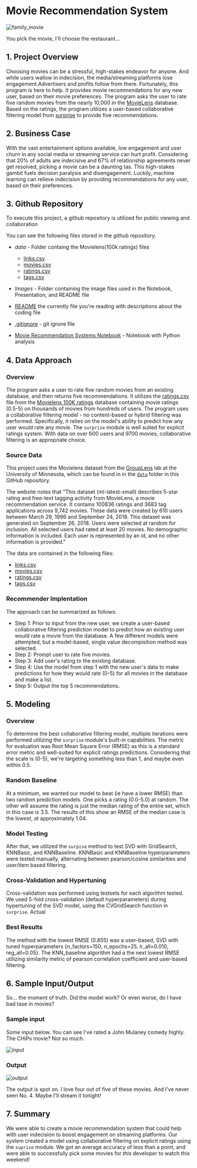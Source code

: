 # Movie Recommendation System

![family_movie](images/family_movie.jpeg)

You pick the movie, I'll choose the restaurant...

## 1. Project Overview

Choosing movies can be a stressful, high-stakes endeavor for anyone. And while users wallow in indecision, the media/streaming platforms lose engagement.Advertisers and profits follow from there. Fortunately, this program is here to help. It provides movie recommendations for any new user, based on their movie preferences. The program asks the user to rate five random movies from the nearly 10,000 in the [MovieLens](https://grouplens.org/datasets/movielens/) database. Based on the ratings, the program utilizes a user-based collaborative filtering model from [surprise](https://surpriselib.com/) to provide five recommendations.

## 2. Business Case

With the vast entertainment options available, low engagement and user churn in any social media or streaming service can hurt profit. Considering that 20% of adults are indecisive and 67% of relationship agreements never get resolved, picking a movie can be a daunting tas. This high-stakes gambit fuels decision paralysis and disengagement. Luckily, machine learning can relieve indecision by providing recommendations for any user, based on their preferences.


## 3. Github Repository

To execute this project, a github repository is utilized for public viewing and collaboration

You can see the following files stored in the github repository.

* *data* <a id='data'></a> - Folder containg the Movielens(100k ratings) files
    * [links.csv](data/links.csv)
    * [movies.csv](data/movies.csv)
    * [ratings.csv](data/ratings.csv)
    * [tags.csv](data/tags.csv)

* *Images* - Folder containing the image files used in the Notebook, Presentation, and README file
            
* [README](README.md) the currently file you're reading with descriptions about the coding file

* [.gitignore](.gitignore) - git ignore file 

* [Movie Recommendation Systems Notebook](movie_recommendation_system.ipynb) - Notebook with Python analysis

## 4. Data Approach

### Overview
The program asks a user to rate five random movies from an existing database, and then returns five recommendations. It utilizes the [ratings.csv](data/ratings.csv) file from the [Movielens 100K ratings](#data) database containing movie ratings (0.5-5) on thousands of movies from hundreds of users. The program uses a collaborative filtering model - no content-based or hybrid filtering was performed. Specifically, it relies on the model's ability to predict how any user would rate any movie. The `surprise` module is well suited for explicit ratings system. With data on over 600 users and 9700 movies, collaborative filtering is an appropriate choice.

### Source Data 
This project uses the Movielens dataset from the [GroupLens](https://grouplens.org/datasets/movielens/) lab at the University of Minnesota, which can be found in in the [`data`](#data) folder in this GitHub repository. 

The website notes that "This dataset (ml-latest-small) describes 5-star rating and free-text tagging activity from MovieLens, a movie recommendation service. It contains 100836 ratings and 3683 tag applications across 9,742 movies. These data were created by 610 users between March 29, 1996 and September 24, 2018. This dataset was generated on September 26, 2018. Users were selected at random for inclusion. All selected users had rated at least 20 movies. No demographic information is included. Each user is represented by an id, and no other information is provided."

The data are contained in the following files:

* [links.csv](data/links.csv)
* [movies.csv](data/movies.csv)
* [ratings.csv](data/ratings.csv)
* [tags.csv](data/tags.csv)

### Recommender Implentation

The approach can be summarized as follows:

* Step 1: Prior to input from the new user, we create a user-based collaborative filtering prediction model to predict how an existing user would rate a movie from the database. A few different models were attempted, but a model-based, single value decompisition method was selected.
* Step 2: Prompt user to rate five movies.
* Step 3: Add user's rating to the existing database.
* Step 4: Use the model from step 1 with the new user's data to make predictions for how they would rate (0-5) for all movies in the database and make a list.
* Step 5: Output the top 5 recommendations. 


## 5. Modeling

### Overview
To determine the best collaborative filtering model, multiple iterations were performed utilizing the `surprise` module's built-in capabilities. The metric for evaluation was Root Mean Square Error (RMSE) as this is a standard error metric and well-suited for explicit ratings predictions. Considering that the scale is (0-5), we're targeting something less than 1, and maybe even within 0.5. 

### Random Baseline
At a minimum, we wanted our model to beat (ie have a lower RMSE) than two random prediction models. One picks a rating (0.0-5.0) at random. The other will assume the rating is just the median rating of the entire set, which in this case is 3.5. The results of this show an RMSE of the median case is the lowest, at approximately 1.04.

### Model Testing
After that, we utilized the `surpise` method to test SVD with GridSearch, KNNBasic, and KNNBaseline. KNNBasic and KNNBaseline hyperparameters were tested manually, alternating between pearson/cosine similarities and user/item based filtering.

### Cross-Validation and Hypertuning
Cross-validation was performed using testsets for each algorithm tested. We used 5-fold cross-validation (default hyperparameters) during hypertuning of the SVD model, using the CVGridSearch function in `surprise`. Actual 

### Best Results
The method with the lowest RMSE (0.855) was a user-based, SVD with tuned hyperparameters {n_factors=150, n_epochs=25, lr_all=0.010, reg_all=0.05}. The KNN_baseline algorithm had a the next lowest RMSE utilizing similarity metric of pearson correlation coefficient and user-based filtering. 


## 6. Sample Input/Output
So... the moment of truth. Did the model work? Or even worse, do I have bad tase in movies?

### Sample input
Some input below. You can see I've rated a John Mulaney comedy highly. The CHiPs movie? Not so much.

![input](images/input.png)

### Output

![output](images/output.png)

The output is spot on. I love four out of five of these movies. And I've never seen No. 4. Maybe I'll stream it tonight!


## 7. Summary

We were able to create a movie recommendation system that could help with user indecision to boost engagement on streaming platforms. Our system created a model using collaborative filtering on explicit ratings using the `suprise` module. We got an average accuracy of less than a point, and were able to successfully pick some movies for *this* developer to watch this weekend!







